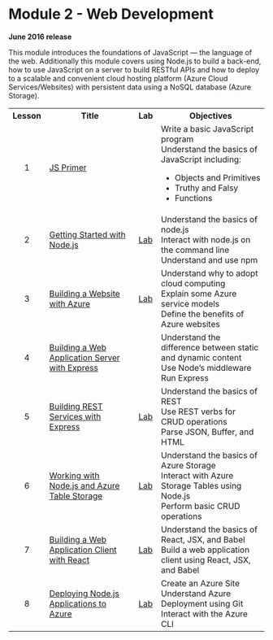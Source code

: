 <html lang="en">
   <head>
      <meta charset="utf-8">
      <meta http-equiv="X-UA-Compatible" content="IE=edge">
      <meta name="viewport" content="width=device-width, initial-scale=1">
	    <link rel="stylesheet" href="style.css">
   </head>
   <body id="home">
      <div class="container">
         <div class="jumbotron">
            <h1>Module 2 - Web Development</h1>
            <p><b>June 2016 release</b></p>
            <p>This module introduces the foundations of JavaScript — the language of the web. Additionally this module covers using Node.js to build a back-end, how to use JavaScript on a server to build RESTful APIs and how to deploy to a scalable and convenient cloud hosting platform (Azure Cloud Services/Websites) with persistent data using a NoSQL database (Azure Storage).</p>
         </div>
      </div>
      <div class="panel-body">
               <table class="table table-bordered table-hover">
                  <col>
                  <col>
                  <col>
                  <tr>
                     <th>Lesson</th>
                     <th align="center">Title</th>
                     <th>Lab</th>
                     <th>Objectives</th>
                  </tr>
                  <tr>
                     <td align="center">1</td>
                     <td><a href="https://github.com/MSFTImagine/computerscience/blob/master/Complimentary%20Course%20Content/Module2/Lessons/Module2_Lesson1%20JS%20Primer.pptx">JS Primer</a></td>
                     <td></td>
                     <td>
                         Write a basic JavaScript program<br>
                         Understand the basics of JavaScript including:<br>
                        <ul>
                           <li>Objects and Primitives<br>
                           <li>Truthy and Falsy<br>
                           <li>Functions
                        </ul>
                     </td>
                  </tr>
                  <tr>
                     <td align="center">2</td>
                     <td><a href="https://github.com/MSFTImagine/computerscience/blob/master/Complimentary%20Course%20Content/Module2/Lessons/Module2_Lesson2%20Getting%20Started%20with%20Node.js.pptx">Getting Started with Node.js</a></td>
                     <td><a href="https://github.com/MSFTImagine/computerscience/blob/master/Complimentary%20Course%20Content/Module2/Labs/Module%202%20Lesson%202%20Lab.docx">Lab</a></td>
                     <td>Understand the basics of node.js<br>
                         Interact with node.js on the command line<br>
                         Understand and use npm
                     </td>
                  </tr>
                  <tr>
                     <td align="center">3</td>
                     <td><a href="https://github.com/MSFTImagine/computerscience/blob/master/Complimentary%20Course%20Content/Module2/Lessons/Module2_Lesson3%20Azure%20Websites.pptx">Building a Website with Azure</a></td>
                     <td><a href="https://github.com/MSFTImagine/computerscience/blob/master/Complimentary%20Course%20Content/Module2/Labs/Module%202%20Lesson%203%20Lab.docx">Lab</a></td>
                     <td>Understand why to adopt cloud computing<br>
                        Explain some Azure service models<br>
                        Define the benefits of Azure websites
                     </td>
                  </tr>
                  <tr>
                     <td align="center">4</td>
                     <td><a href="https://github.com/MSFTImagine/computerscience/blob/master/Complimentary%20Course%20Content/Module2/Lessons/Module2_Lesson4%20Building%20a%20Web%20Application%20Server%20with%20Express.pptx">Building a Web Application Server with Express</a></td>
                     <td></td>
                     <td>Understand the difference between static and dynamic content<br>
                         Use Node’s middleware<br>
                         Run Express
                     </td>
                  </tr>
                  <tr>
                     <td align="center">5</td>
                     <td><a href="https://github.com/MSFTImagine/computerscience/blob/master/Complimentary%20Course%20Content/Module2/Lessons/Module2_Lesson5%20Building%20REST%20Services%20with%20Express.pptx">Building REST Services with Express</a></td>
                     <td><a href="https://github.com/MSFTImagine/computerscience/blob/master/Complimentary%20Course%20Content/Module2/Labs/Module%202%20Lesson%205%20Lab.docx">Lab</a></td>
                     <td>Understand the basics of REST<br>
                         Use REST verbs for CRUD operations<br>
                         Parse JSON, Buffer, and HTML
                     </td>
                  </tr>
                  <tr>
                     <td align="center">6</td>
                     <td><a href="https://github.com/MSFTImagine/computerscience/blob/master/Complimentary%20Course%20Content/Module2/Lessons/Module2_Lesson6%20Working%20with%20Node.js%20and%20Azure%20Table%20Storage.pptx">Working with Node.js and Azure Table Storage</a></td>
                     <td><a href="https://github.com/MSFTImagine/computerscience/blob/master/Complimentary%20Course%20Content/Module2/Labs/Module%202%20Lesson%206%20Lab.docx">Lab</a></td>
                     <td>Understand the basics of Azure Storage<br>
                         Interact with Azure Storage Tables using Node.js<br>
                         Perform basic CRUD operations
                     </td>
                  </tr>
                  <tr>
                     <td align="center">7</td>
                     <td><a href="https://github.com/MSFTImagine/computerscience/blob/master/Complimentary%20Course%20Content/Module2/Lessons/Module2_Lesson7%20Building%20a%20Web%20Application%20Client%20with%20React.pptx">Building a Web Application Client with React</a></td>
                     <td><a href="https://github.com/MSFTImagine/computerscience/blob/master/Complimentary%20Course%20Content/Module2/Labs/Module%202%20Lesson%207%20Lab.docx">Lab</a></td>
                     <td>Understand the basics of React, JSX, and Babel<br>
                         Build a web application client using React, JSX, and Babel
                     </td>
                  </tr>
                  <tr>
                     <td align="center">8</td>
                     <td><a href="https://github.com/MSFTImagine/computerscience/blob/master/Complimentary%20Course%20Content/Module2/Lessons/Module2_Lesson8%20Deploying%20Node.js%20Web%20Applications%20to%20Azure.pptx">Deploying Node.js Applications to Azure</a></td>
                     <td><a href="https://github.com/MSFTImagine/computerscience/blob/master/Complimentary%20Course%20Content/Module2/Labs/Module%202%20Lesson%208%20Lab.docx">Lab</a></td>
                     <td>
                        Create an Azure Site<br>
                        Understand Azure Deployment using Git<br>
                        Interact with the Azure CLI
                     </td>
                  </tr>
            </table>
        </div>
     </body>
</html>
